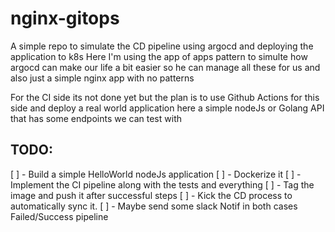 # nginx-gitops

A simple repo to simulate the CD pipeline using argocd and deploying the application to k8s
Here I'm using the app of apps pattern to simulte how argocd can make our life a bit easier so he can manage all these for us
and also just a simple nginx app with no patterns 

For the CI side its not done yet but the plan is to use Github Actions for this side and deploy a real world application here 
a simple nodeJs or Golang API that has some endpoints we can test with

## TODO:

[ ] - Build a simple HelloWorld nodeJs application
[ ] - Dockerize it
[ ] - Implement the CI pipeline along with the tests and everything
[ ] - Tag the image and push it after successful steps
[ ] - Kick the CD process to automatically sync it.
[ ] - Maybe send some slack Notif in both cases Failed/Success pipeline
